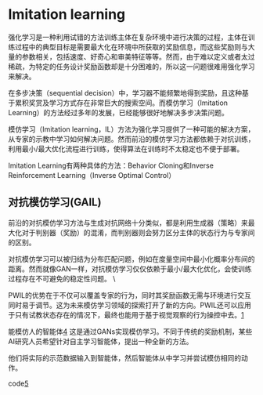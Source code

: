

<!--
 * @version:
 * @Author:  StevenJokess https://github.com/StevenJokess
 * @Date: 2020-10-19 20:01:28
 * @LastEditors:  StevenJokess https://github.com/StevenJokess
 * @LastEditTime: 2020-11-27 19:51:15
 * @Description:
 * @TODO::
 * @Reference:
-->

# Imitation learning

强化学习是一种利用试错的方法训练主体在复杂环境中进行决策的过程，主体在训练过程中的典型目标是需要最大化在环境中所获取的奖励信息，而这些奖励则与大量的参数相关，包括速度、好奇心和审美特征等等。然而，由于难以定义或者太过稀疏，为特定的任务设计奖励函数却是十分困难的，所以这一问题很难用强化学习来解决。

在多步决策（sequential decision）中，学习器不能频繁地得到奖励，且这种基于累积奖赏及学习方式存在非常巨大的搜索空间。而模仿学习（Imitation Learning）的方法经过多年的发展，已经能够很好地解决多步决策问题。

模仿学习（Imitation learning，IL）方法为强化学习提供了一种可能的解决方案，从专家的示教中学习如何解决问题。然而前沿的模仿学习方法都依赖于对抗训练，利用最小/最大优化流程进行训练，使得算法在训练时不太稳定也不便于部署。

Imitation Learning有两种具体的方法：Behavior Cloning和Inverse Reinforcement Learning（Inverse Optimal Control）

## 对抗模仿学习(GAIL)

前沿的对抗模仿学习方法与生成对抗网络十分类似，都是利用生成器（策略）来最大化对于判别器（奖励）的混淆，而判别器则会努力区分主体的状态行为与专家间的区别。

对抗模仿学习可以被归结为分布匹配问题，例如在度量空间中最小化概率分布间的距离。然而就像GAN一样，对抗模仿学习仅仅依赖于最小/最大化优化，会使训练过程存在不可避免的稳定性问题。
\

PWIL的优势在于不仅可以覆盖专家的行为，同时其奖励函数无需与环境进行交互同时易于调节。这为未来模仿学习领域的探索打开了新的方向。PWIL还可以应用于只有试教状态存在的情况下，最终也能用于基于视觉观察的行为操控中去。[1][2]

能模仿人的智能体[4]
这是通过GANs实现模仿学习。不同于传统的奖励机制，某些AI研究人员希望针对自主学习智能体，提出一种全新的方法。

他们将实际的示范数据输入到智能体，然后智能体从中学习并尝试模仿相同的动作。

code[5]

[1]: https://www.zhihu.com/question/376954557/answer/1500668073
[2]: https://ai.googleblog.com/2020/09/imitation-learning-in-low-data-regime.html
[3]: https://github.com/RITCHIEHuang/Awesome-Imitation-Learning
[4]: https://zhuanlan.zhihu.com/p/28504510
[5]: https://github.com/openai/imitation
[6]: https://blog.csdn.net/weixin_42770354/article/details/109853524
